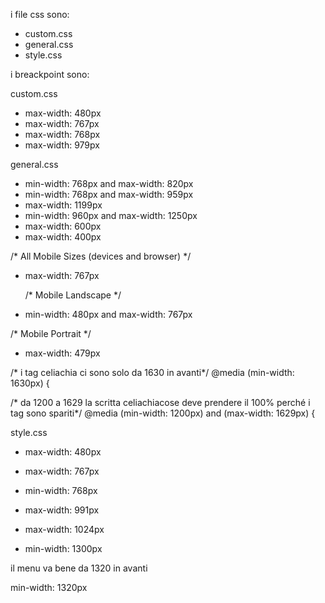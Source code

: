i file css sono:

- custom.css
- general.css
- style.css


i breackpoint sono:



custom.css

- max-width: 480px
- max-width: 767px
- max-width: 768px
- max-width: 979px


general.css

- min-width: 768px and max-width: 820px
- min-width: 768px and max-width: 959px
- max-width: 1199px
- min-width: 960px and max-width: 1250px
- max-width: 600px
- max-width: 400px

/* All Mobile Sizes (devices and browser) */
- max-width: 767px

  /* Mobile Landscape */
- min-width: 480px and max-width: 767px

/* Mobile Portrait */
- max-width: 479px

/* i tag celiachia ci sono solo da 1630 in avanti*/
@media (min-width: 1630px) {


/* da 1200 a 1629 la scritta celiachiacose deve prendere il 100% perché i tag sono spariti*/
@media (min-width: 1200px) and (max-width: 1629px) {




style.css 

- max-width: 480px
- max-width: 767px
- min-width: 768px
- max-width: 991px
- max-width: 1024px

- min-width: 1300px


il menu va bene da 1320 in avanti

min-width: 1320px


